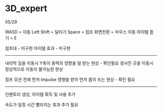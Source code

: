 # 3D_expert
 
05/29

WASD = 이동
Left Shift = 달리기
Space  = 점프 
화면전환 = 마우스 이동
아이템 줍기 = E


점프대 - 미구현
아이템 효과 - 미구현

---------------------------------------------------------------------------------

내리막 길을 이동시 Y축이 중력의 영향을 덜 받는 현상 - 확인필요
경사진 곳을 이동시 정상적으로 이동이 불가능한 현상

점프 모션 전에 먼저 Impulse 영향을 받아 먼저 몸이 뜨는 현상 - 확인 필요



---------------------------------------------------------------------------------

인벤토리 생성, 아이템 획득 및 사용 추가

속도가 일정 시간 빨라지는 효과 추가 필요